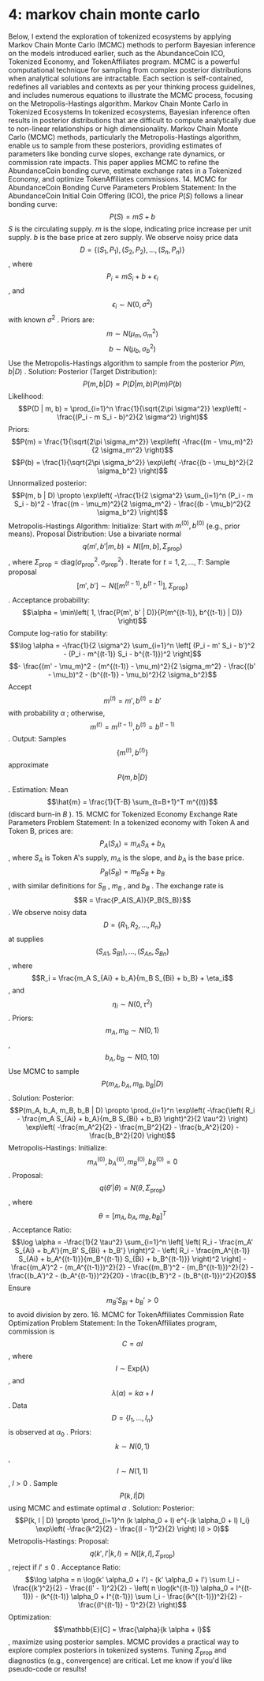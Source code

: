 # 4: markov chain monte carlo

Below, I extend the exploration of tokenized ecosystems by applying Markov Chain Monte Carlo (MCMC) methods to perform Bayesian inference on the models introduced earlier, such as the AbundanceCoin ICO, Tokenized Economy, and TokenAffiliates program. MCMC is a powerful computational technique for sampling from complex posterior distributions when analytical solutions are intractable. Each section is self-contained, redefines all variables and contexts as per your thinking process guidelines, and includes numerous equations to illustrate the MCMC process, focusing on the Metropolis-Hastings algorithm.
Markov Chain Monte Carlo in Tokenized Ecosystems
In tokenized ecosystems, Bayesian inference often results in posterior distributions that are difficult to compute analytically due to non-linear relationships or high dimensionality. Markov Chain Monte Carlo (MCMC) methods, particularly the Metropolis-Hastings algorithm, enable us to sample from these posteriors, providing estimates of parameters like bonding curve slopes, exchange rate dynamics, or commission rate impacts. This paper applies MCMC to refine the AbundanceCoin bonding curve, estimate exchange rates in a Tokenized Economy, and optimize TokenAffiliates commissions.
14. MCMC for AbundanceCoin Bonding Curve Parameters
Problem Statement:
In the AbundanceCoin Initial Coin Offering (ICO), the price
$P(S)$
 follows a linear bonding curve:
$$P(S) = m S + b$$
$S$
 is the circulating supply.
$m$
 is the slope, indicating price increase per unit supply.
$b$
 is the base price at zero supply.
We observe noisy price data
$$D = \{ (S_1, P_1), (S_2, P_2), \ldots, (S_n, P_n) \}$$
, where
$$P_i = m S_i + b + \epsilon_i$$
, and
$$\epsilon_i \sim N(0, \sigma^2)$$
 with known
$\sigma^2$
. Priors are:
$$m \sim N(\mu_m, \sigma_m^2)$$
$$b \sim N(\mu_b, \sigma_b^2)$$
Use the Metropolis-Hastings algorithm to sample from the posterior
$P(m, b | D)$
.
Solution:
Posterior (Target Distribution):
$$P(m, b | D) \propto P(D | m, b) P(m) P(b)$$
Likelihood:
$$P(D | m, b) = \prod_{i=1}^n \frac{1}{\sqrt{2\pi \sigma^2}} \exp\left( -\frac{(P_i - m S_i - b)^2}{2 \sigma^2} \right)$$
Priors:
$$P(m) = \frac{1}{\sqrt{2\pi \sigma_m^2}} \exp\left( -\frac{(m - \mu_m)^2}{2 \sigma_m^2} \right)$$
$$P(b) = \frac{1}{\sqrt{2\pi \sigma_b^2}} \exp\left( -\frac{(b - \mu_b)^2}{2 \sigma_b^2} \right)$$
Unnormalized posterior:
$$P(m, b | D) \propto \exp\left( -\frac{1}{2 \sigma^2} \sum_{i=1}^n (P_i - m S_i - b)^2 - \frac{(m - \mu_m)^2}{2 \sigma_m^2} - \frac{(b - \mu_b)^2}{2 \sigma_b^2} \right)$$
Metropolis-Hastings Algorithm:
Initialize: Start with
$m^{(0)}, b^{(0)}$
 (e.g., prior means).
Proposal Distribution: Use a bivariate normal
$$q(m', b' | m, b) = N([m, b], \Sigma_{\text{prop}})$$
, where
$\Sigma_{\text{prop}} = \text{diag}(\sigma_{\text{prop}}^2, \sigma_{\text{prop}}^2)$
.
Iterate for
$t = 1, 2, \ldots, T$:
Sample proposal
$$[m', b'] \sim N([m^{(t-1)}, b^{(t-1)}], \Sigma_{\text{prop}})$$
.
Acceptance probability:
$$\alpha = \min\left( 1, \frac{P(m', b' | D)}{P(m^{(t-1)}, b^{(t-1)} | D)} \right)$$
Compute log-ratio for stability:
$$\log \alpha = -\frac{1}{2 \sigma^2} \sum_{i=1}^n \left[ (P_i - m' S_i - b')^2 - (P_i - m^{(t-1)} S_i - b^{(t-1)})^2 \right]$$
$$- \frac{(m' - \mu_m)^2 - (m^{(t-1)} - \mu_m)^2}{2 \sigma_m^2} - \frac{(b' - \mu_b)^2 - (b^{(t-1)} - \mu_b)^2}{2 \sigma_b^2}$$
Accept
$$m^{(t)} = m', b^{(t)} = b'$$
 with probability
$\alpha$
; otherwise,
$$m^{(t)} = m^{(t-1)}, b^{(t)} = b^{(t-1)}$$
.
Output: Samples
$$\{ m^{(t)}, b^{(t)} \}$$
 approximate
$$P(m, b | D)$$
.
Estimation: Mean
$$\hat{m} = \frac{1}{T-B} \sum_{t=B+1}^T m^{(t)}$$
 (discard burn-in
 $B$
).
15. MCMC for Tokenized Economy Exchange Rate Parameters
Problem Statement:
In a tokenized economy with Token A and Token B, prices are:
$$P_A(S_A) = m_A S_A + b_A$$
, where
$S_A$
 is Token A's supply,
$m_A$
 is the slope, and
$b_A$
 is the base price.
$$P_B(S_B) = m_B S_B + b_B$$
, with similar definitions for
$S_B$
,
$m_B$
, and
$b_B$
.
The exchange rate is
$$R = \frac{P_A(S_A)}{P_B(S_B)}$$
. We observe noisy data
$$D = \{ R_1, R_2, \ldots, R_n \}$$
 at supplies
$$(S_{A1}, S_{B1}), \ldots, (S_{An}, S_{Bn})$$
, where
$$R_i = \frac{m_A S_{Ai} + b_A}{m_B S_{Bi} + b_B} + \eta_i$$
, and
$$\eta_i \sim N(0, \tau^2)$$
. Priors:
$$m_A, m_B \sim N(0, 1)$$
,
$$b_A, b_B \sim N(0, 10)$$
Use MCMC to sample
$$P(m_A, b_A, m_B, b_B | D)$$
.
Solution:
Posterior:
$$P(m_A, b_A, m_B, b_B | D) \propto \prod_{i=1}^n \exp\left( -\frac{\left( R_i - \frac{m_A S_{Ai} + b_A}{m_B S_{Bi} + b_B} \right)^2}{2 \tau^2} \right) \exp\left( -\frac{m_A^2}{2} - \frac{m_B^2}{2} - \frac{b_A^2}{20} - \frac{b_B^2}{20} \right)$$
Metropolis-Hastings:
Initialize:
$$m_A^{(0)}, b_A^{(0)}, m_B^{(0)}, b_B^{(0)} = 0$$
.
Proposal:
$$q(\theta' | \theta) = N(\theta, \Sigma_{\text{prop}})$$
, where
$$\theta = [m_A, b_A, m_B, b_B]^T$$
.
Acceptance Ratio:
$$\log \alpha = -\frac{1}{2 \tau^2} \sum_{i=1}^n \left[ \left( R_i - \frac{m_A' S_{Ai} + b_A'}{m_B' S_{Bi} + b_B'} \right)^2 - \left( R_i - \frac{m_A^{(t-1)} S_{Ai} + b_A^{(t-1)}}{m_B^{(t-1)} S_{Bi} + b_B^{(t-1)}} \right)^2 \right] - \frac{(m_A')^2 - (m_A^{(t-1)})^2}{2} - \frac{(m_B')^2 - (m_B^{(t-1)})^2}{2} - \frac{(b_A')^2 - (b_A^{(t-1)})^2}{20} - \frac{(b_B')^2 - (b_B^{(t-1)})^2}{20}$$
Ensure
$$m_B' S_{Bi} + b_B' > 0$$
 to avoid division by zero.
16. MCMC for TokenAffiliates Commission Rate Optimization
Problem Statement:
In the TokenAffiliates program, commission is
$$C = \alpha I$$
, where
$$I \sim \text{Exp}(\lambda)$$
, and
$$\lambda(\alpha) = k \alpha + l$$
. Data
$$D = \{ I_1, \ldots, I_n \}$$
 is observed at
$\alpha_0$
. Priors:
$$k \sim N(0, 1)$$
,
$$l \sim N(1, 1)$$
,
$l > 0$
.
Sample
$$P(k, l | D)$$
 using MCMC and estimate optimal
$\alpha$
.
Solution:
Posterior:
$$P(k, l | D) \propto \prod_{i=1}^n (k \alpha_0 + l) e^{-(k \alpha_0 + l) I_i} \exp\left( -\frac{k^2}{2} - \frac{(l - 1)^2}{2} \right) I(l > 0)$$
Metropolis-Hastings:
Proposal:
$$q(k', l' | k, l) = N([k, l], \Sigma_{\text{prop}})$$
, reject if
$l' \leq 0$
.
Acceptance Ratio:
$$\log \alpha = n \log(k' \alpha_0 + l') - (k' \alpha_0 + l') \sum I_i - \frac{(k')^2}{2} - \frac{(l' - 1)^2}{2} - \left( n \log(k^{(t-1)} \alpha_0 + l^{(t-1)}) - (k^{(t-1)} \alpha_0 + l^{(t-1)}) \sum I_i - \frac{(k^{(t-1)})^2}{2} - \frac{(l^{(t-1)} - 1)^2}{2} \right)$$
Optimization:
$$\mathbb{E}[C] = \frac{\alpha}{k \alpha + l}$$
, maximize using posterior samples.
MCMC provides a practical way to explore complex posteriors in tokenized systems. Tuning
$\Sigma_{\text{prop}}$
 and diagnostics (e.g., convergence) are critical. Let me know if you'd like pseudo-code or results!